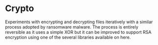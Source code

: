 # Crypto
Experiments with encrypting and decrypting files iteratively with a similar process adopted by ransomware malware. The process is entirely reversible as it uses a simple XOR but it can be improved to support RSA encryption using one of the several libraries available on here.
